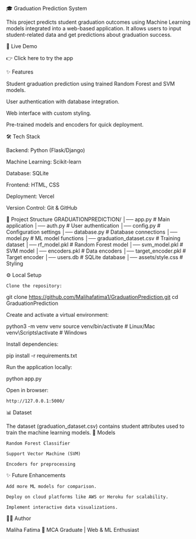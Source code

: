 🎓 Graduation Prediction System

This project predicts student graduation outcomes using Machine Learning models integrated into a web-based application. It allows users to input student-related data and get predictions about graduation success.

🚀 Live Demo

👉 Click here to try the app


✨ Features

Student graduation prediction using trained Random Forest and SVM models.

User authentication with database integration.

Web interface with custom styling.

Pre-trained models and encoders for quick deployment.


🛠️ Tech Stack

Backend: Python (Flask/Django)

Machine Learning: Scikit-learn

Database: SQLite

Frontend: HTML, CSS

Deployment: Vercel

Version Control: Git & GitHub

📂 Project Structure
GRADUATIONPREDICTION/
│── app.py               # Main application
│── auth.py              # User authentication
│── config.py            # Configuration settings
│── database.py          # Database connections
│── model.py             # ML model functions
│── graduation_dataset.csv # Training dataset
│── rf_model.pkl         # Random Forest model
│── svm_model.pkl        # SVM model
│── encoders.pkl         # Data encoders
│── target_encoder.pkl   # Target encoder
│── users.db             # SQLite database
│── assets/style.css     # Styling

⚙️ Local Setup

    Clone the repository:

git clone https://github.com/Malihafatima1/GraduationPrediction.git
cd GraduationPrediction

Create and activate a virtual environment:

python3 -m venv venv
source venv/bin/activate   # Linux/Mac
venv\Scripts\activate      # Windows

Install dependencies:

pip install -r requirements.txt

Run the application locally:

python app.py

Open in browser:

    http://127.0.0.1:5000/

📊 Dataset

The dataset (graduation_dataset.csv) contains student attributes used to train the machine learning models.
🤖 Models

    Random Forest Classifier

    Support Vector Machine (SVM)

    Encoders for preprocessing

✨ Future Enhancements

    Add more ML models for comparison.

    Deploy on cloud platforms like AWS or Heroku for scalability.

    Implement interactive data visualizations.

👩‍💻 Author

Maliha Fatima
📌 MCA Graduate | Web & ML Enthusiast

